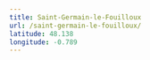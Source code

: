 ```yaml
---
title: Saint-Germain-le-Fouilloux
url: /saint-germain-le-fouilloux/
latitude: 48.138
longitude: -0.789
---
```

